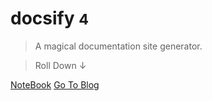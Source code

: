 <!-- _coverpage.md -->

<!-- ![logo](_media/icon.svg) -->

# docsify <small>4</small>

> A magical documentation site generator.

> Roll Down ↓





[NoteBook](https://lfyweb.ml/)
[Go To Blog](https://webxp.ml/)
<!-- [NoteBook](#docsify) -->